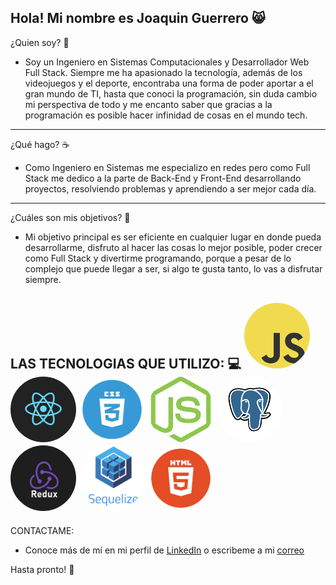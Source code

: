Hola! Mi nombre es Joaquin Guerrero 😸
------------------------------------

¿Quien soy? 🧔
- Soy un Ingeniero en Sistemas Computacionales y Desarrollador Web Full Stack.
  Siempre me ha apasionado la tecnología, además de los videojuegos y el deporte, encontraba una forma de
  poder aportar a el gran mundo de TI, hasta que conoci la programación, sin duda cambio mi perspectiva de todo y
  me encanto saber que gracias a la programación es posible hacer infinidad de cosas en el mundo tech.
 ______________________________________

¿Qué hago? ☕
- Como Ingeniero en Sistemas me especializo en redes pero como Full Stack me dedico a la parte de Back-End y Front-End
desarrollando proyectos, resolviendo problemas y aprendiendo a ser mejor cada día.
---------------------------------------

¿Cuáles son mis objetivos? 🚀
- Mi objetivo principal es ser eficiente en cualquier lugar en donde pueda desarrollarme, disfruto al hacer las cosas
lo mejor posible, poder crecer como Full Stack y divertirme programando, porque a pesar de lo complejo que puede llegar
a ser, si algo te gusta tanto, lo vas a disfrutar siempre. 

LAS TECNOLOGIAS QUE UTILIZO: 💻 
<img src="./Images/JavaScript-logo.png" alt="Logo" style="width: 5em; height: 5em; object-fit: cover; border-radius: 10em;">
<img src="./Images/React_Native_Logo.png" alt="Logo" style="width: 5em; height: 5em; object-fit: cover; border-radius: 10em;">
<img src="./Images/css.png" alt="Logo" style="width: 5em; height: 5em; object-fit: cover; border-radius: 10em;">
<img src="./Images/node.jpg" alt="Logo" style="width: 5em; height: 5em; object-fit: cover; border-radius: 10em;">
<img src="./Images/postgres.png" alt="Logo" style="width: 5em; height: 5em; object-fit: cover; border-radius: 10em;">
<img src="./Images/redux.webp" alt="Logo" style="width: 5em; height: 5em; object-fit: cover; border-radius: 10em;">
<img src="./Images/sequelize.png" alt="Logo" style="width: 5em; height: 5em; object-fit: cover; border-radius: 10em;">
<img src="./Images/html.png" alt="Logo" style="width: 5em; height: 5em; object-fit: cover; border-radius: 10em;">
---------------------------------------
CONTACTAME:
- Conoce más de mí en mi perfil de [LinkedIn](https://www.linkedin.com/in/joaquin-guerrero-728826260/) o
escribeme a mi [correo](mailto:joaquinsgro@gmail.com?body=Hola%20Joaquin,%20estoy%20interesado%20en%20contactarte%20por%20este%20proyecto.)

Hasta pronto! 👋
